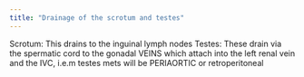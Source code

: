 ```yaml
---
title: "Drainage of the scrotum and testes"
---
```

Scrotum: This drains to the inguinal lymph nodes
Testes: These drain via the spermatic cord to the gonadal VEINS which attach into the left renal vein and the IVC, i.e.m testes mets will be PERIAORTIC or retroperitoneal

